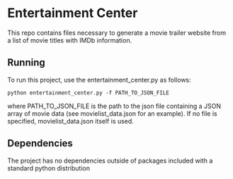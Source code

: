 # Entertainment Center

This repo contains files necessary to generate a movie trailer website from
 a list of movie titles with IMDb information.

## Running

To run this project, use the entertainment_center.py as follows:

```
python entertainment_center.py -f PATH_TO_JSON_FILE
```

where PATH_TO_JSON_FILE is the path to the json file containing a JSON array
of movie data (see movielist_data.json for an example). If no file is
specified, movielist_data.json itself is used.

## Dependencies

The project has no dependencies outside of packages included with a standard python distribution
